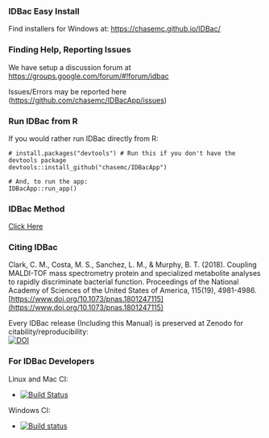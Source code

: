 ### IDBac Easy Install

Find installers for Windows at: https://chasemc.github.io/IDBac/

### Finding Help, Reporting Issues


We have setup a discussion forum at https://groups.google.com/forum/#!forum/idbac

Issues/Errors may be reported here (https://github.com/chasemc/IDBacApp/issues) 


### Run IDBac from R

If you would rather run IDBac directly from R:

```{r}
# install.packages("devtools") # Run this if you don't have the devtools package
devtools::install_github("chasemc/IDBacApp")

# And, to run the app:
IDBacApp::run_app()

```


### IDBac Method

[Click Here](https://github.com/chasemc/IDBacApp/blob/master/method.md#-idbac-instruction-manual-for-maldi-tof-ms-acquistion-and-data-analysis-)


### Citing IDBac

Clark, C. M., Costa, M. S., Sanchez, L. M., & Murphy, B. T. (2018). Coupling MALDI-TOF mass spectrometry protein and specialized metabolite analyses to rapidly discriminate bacterial function. Proceedings of the National Academy of Sciences of the United States of America, 115(19), 4981-4986. [https://www.doi.org/10.1073/pnas.1801247115](https://www.doi.org/10.1073/pnas.1801247115)

Every IDBac release (Including this Manual) is preserved at Zenodo for citability/reproducibility:   
[![DOI](https://zenodo.org/badge/DOI/10.5281/zenodo.1115619.svg)](https://doi.org/10.5281/zenodo.1115619)


### For IDBac Developers

Linux and Mac CI:
  - [![Build Status](https://travis-ci.org/chasemc/IDBacApp.svg?branch=master)](https://travis-ci.org/chasemc/IDBacApp)
  
Windows CI:
  - [![Build status](https://ci.appveyor.com/api/projects/status/amesadt9hg4j36fp/branch/master?svg=true)](https://ci.appveyor.com/project/chasemc/idbacapp-uslr2/branch/master)





